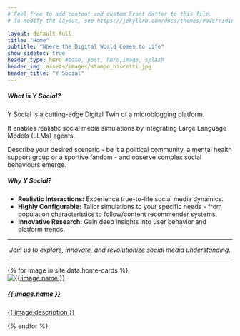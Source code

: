 ```yaml
---
# Feel free to add content and custom Front Matter to this file.
# To modify the layout, see https://jekyllrb.com/docs/themes/#overriding-theme-defaults

layout: default-full
title: "Home"
subtitle: "Where the Digital World Comes to Life"
show_sidetoc: true
header_type: hero #base, post, hero,image, splash
header_img: assets/images/stampo_biscotti.jpg
header_title: "Y Social"
---
```


<div class="container py-3">
    <div class="row">
        <div class="col-md-2 col-md-offset-3">
        </div>
        <div class="col-md-8">
            <h5> What is Y Social? </h5>
            <p> Y Social is a cutting-edge Digital Twin of a microblogging platform. </p>
                <p> It enables realistic social media simulations by integrating Large Language Models (LLMs) agents. </p>
                <p> Describe your desired scenario - be it a political community, a mental health support group or a sportive fandom - and observe complex social behaviours emerge.</p>
            <h5> Why Y Social? </h5>
            <ul>
<li><b>Realistic Interactions:</b> Experience true-to-life social media dynamics.</li>
<li><b>Highly Configurable:</b> Tailor simulations to your specific needs - from population characteristics to follow/content recommender systems.</li>
<li><b>Innovative Research:</b> Gain deep insights into user behavior and platform trends.</li>
</ul>
<hr>
<div align="center">
<em>Join us to explore, innovate, and revolutionize social media understanding.</em>
</div>
            <hr>
        </div>
    </div>
</div>

<div class="row pb-5">
    <div class="col-md-12 col-sm-12">
        <div class="card-container">
            {% for image in site.data.home-cards %}
            <div class="card" style="width: 18rem;">
                    <a href="{{site.baseurl}}{{ image.path}}">
                    <div class="card-img"  ><img src="{{site.baseurl}}{{ image.url}}" class="card-img-top" alt="{{ image.name }}">
                    </div>
                    <div class="card-body">
                        <h5 class="card-title">{{ image.name }}</h5>
                        <p class="card-text">{{ image.description }}</p>
                    </div>
                    </a>    
            </div>
            {% endfor %}
        </div>
    </div>
</div>

<!--
<div class="container py-3 mb-0 bg-color-full bg-color">
    <div class="row">
        <div class="col-md-3 col-md-offset-3">
        </div>
        <div class="col-md-6">
            <p>Prima di affrontare la realizzazione del sito è necessario installare Jekyll</p>
            <a href="{{site.baseurl}}/installation" class="btn btn-info" role="button">Installazione di Jeykll</a>
        </div>
    </div>
</div>
-->